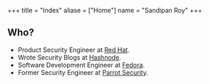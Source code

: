 +++
title = "Index"
aliase = ["Home"]
  name = "Sandipan Roy"
+++

## Who?
* Product Security Engineer at [Red Hat](https://redhat.com).
* Wrote Security Blogs at [Hashnode](https://blog.bytehackr.in/).
* Software Development Engineer at [Fedora](https://src.fedoraproject.org/user/bytehackr/projects).
* Former Security Engineer at [Parrot Security](https://parrotsec.org/team/).

